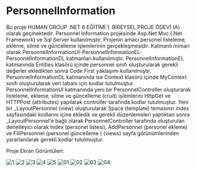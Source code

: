 # PersonnelInformation

Bu proje HUMAN GROUP .NET 6 EĞİTİMİ 1. BİREYSEL PROJE ÖDEVİ (A) olarak geçmektedir.
Personnel Information projesinde Asp.Net Mvc (.Net Framework) ve Sql Server kullanılmıştır.
Projenin amacı personel listeleme, ekleme, silme ve güncelleme işlemlerinin gerçekleşmesidir. 
Katmanlı mimari olarak PersonnelInformationUI-PersonnelInformationEL-PersonnelInformationDL katmanları
kullanılmıştır. PersonnelInformationEL katmanında Entities klasörü içinde personnel sınıfı oluşturularak 
gerekli değerler ekledikten sonra Code First yaklaşımı kullanılmıştır. PersonnelInformationDL katmanında ise
Context klasörü içinde MyContext sınıfı oluşturularak veri tabanı için kodlar tutulmuştur.
PersonnelInformationUI katmanında yeni bir PersonnelController oluşturarak listeleme, ekleme,
silme ve güncelleme (crud) işlemlerini HttpGet ve HTTPPost (attributes) yapılarak controller tarafında kodlar 
tutulmuştur. Yeni bir _LayoutPersonnel (view) oluşturularak Space (template) temasının index
sayfasındaki kodlarını içine ekledik ve gerekli düzenlemeleri yaptıktan sonra _LayoutPersonnel'e bağlı olarak 
PersonnelController tarafında oluşturulan denetleyici olarak Index (personel listesi), AddPersonnel (personel ekleme)
ve FillPersonnel (personel güncelleme ) (views) sayfa görünümlerinden yararlanılarak gerekli kodlar tutulmuştur. 

Proje Ekran Görüntüleri: 

![1](https://github.com/ahmetaltuntas70/PersonnelInformation/assets/111458472/d1508a68-8613-4629-a8cb-4a69e6a3c63f)
![2](https://github.com/ahmetaltuntas70/PersonnelInformation/assets/111458472/cb837fe8-d866-47cf-aa96-9245041639ab)
![3](https://github.com/ahmetaltuntas70/PersonnelInformation/assets/111458472/118e9bf2-a0ff-4174-9f5a-0bfb61a465ad)
![4](https://github.com/ahmetaltuntas70/PersonnelInformation/assets/111458472/8c1ab226-0ec8-4b9e-a9d2-6fcfe70eacf5)
![5](https://github.com/ahmetaltuntas70/PersonnelInformation/assets/111458472/776b541a-68bf-42d9-8346-29dae104f86c)
![01](https://github.com/ahmetaltuntas70/PersonnelInformation/assets/111458472/f3814c35-2d11-4b1d-bc97-803e32878eeb)
![02](https://github.com/ahmetaltuntas70/PersonnelInformation/assets/111458472/5e363255-7a13-4f69-83b6-8b67a7b653f9)
![03](https://github.com/ahmetaltuntas70/PersonnelInformation/assets/111458472/6d288dce-c1bb-44e9-b282-53b2940bf10e)
![04](https://github.com/ahmetaltuntas70/PersonnelInformation/assets/111458472/8a06dbc5-70e6-4bc1-b24f-ca633963f207)



